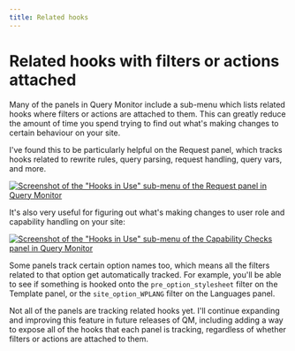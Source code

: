 ```yaml
---
title: Related hooks
---
```


# Related hooks with filters or actions attached

Many of the panels in Query Monitor include a sub-menu which lists related hooks where filters or actions are attached to them. This can greatly reduce the amount of time you spend trying to find out what's making changes to certain behaviour on your site.

I've found this to be particularly helpful on the Request panel, which tracks hooks related to rewrite rules, query parsing, request handling, query vars, and more.

[![Screenshot of the "Hooks in Use" sub-menu of the Request panel in Query Monitor](/hooks-request-1.png)](/hooks-request-1.png)

It's also very useful for figuring out what's making changes to user role and capability handling on your site:

[![Screenshot of the "Hooks in Use" sub-menu of the Capability Checks panel in Query Monitor](/hooks-caps.png)](/hooks-caps.png)

Some panels track certain option names too, which means all the filters related to that option get automatically tracked. For example, you'll be able to see if something is hooked onto the `pre_option_stylesheet` filter on the Template panel, or the `site_option_WPLANG` filter on the Languages panel.

Not all of the panels are tracking related hooks yet. I'll continue expanding and improving this feature in future releases of QM, including adding a way to expose all of the hooks that each panel is tracking, regardless of whether filters or actions are attached to them.
